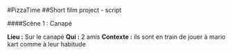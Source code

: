 #PizzaTime
##Short film project - script

####Scène 1 : Canapé

**Lieu :** Sur le canapé
**Qui :** 2 amis
**Contexte :** ils sont en train de jouer à mario kart comme à leur habitude

